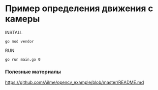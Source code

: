 # Пример определения движения с камеры

INSTALL

    go mod vendor
    
RUN

    go run main.go 0

### Полезные материалы

https://github.com/Ailme/opencv_example/blob/master/README.md